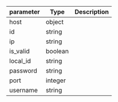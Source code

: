 | parameter | Type | Description |
| ----------- | ----------- |----------- |
| host  |  object  |    |
| id  |  string  |    |
| ip  |  string  |    |
| is_valid  |  boolean  |    |
| local_id  |  string  |    |
| password  |  string  |    |
| port  |  integer  |    |
| username  |  string  |    |